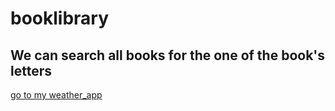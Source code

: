 # booklibrary 
## We can search all books for the one of the book's letters
[go to my weather_app ](http://weather-app-kappa-tawny-20.vercel.app)
